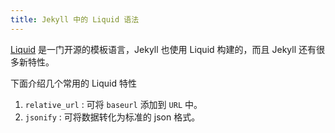 ```yaml
---
title: Jekyll 中的 Liquid 语法
---
```


[Liquid](https://liquid.bootcss.com/) 是一门开源的模板语言，Jekyll 也使用 Liquid 构建的，而且 Jekyll 还有很多新特性。

下面介绍几个常用的 Liquid 特性

1. `relative_url` : 可将 `baseurl` 添加到 `URL` 中。
2. `jsonify` : 可将数据转化为标准的 json 格式。

